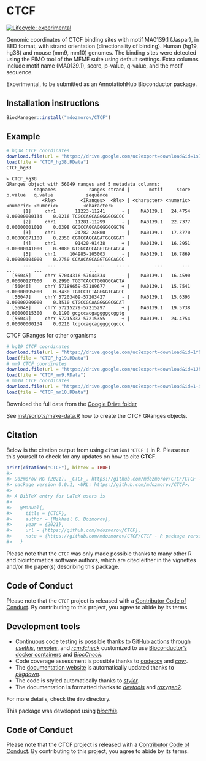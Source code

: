 
<!-- README.md is generated from README.Rmd. Please edit that file -->

# CTCF

<!-- badges: start -->

[![Lifecycle:
experimental](https://img.shields.io/badge/lifecycle-experimental-orange.svg)](https://lifecycle.r-lib.org/articles/stages.html#experimental)
<!-- badges: end -->

Genomic coordinates of CTCF binding sites with motif MA0139.1 (Jaspar),
in BED format, with strand orientation (directionality of binding).
Human (hg19, hg38) and mouse (mm9, mm10) genomes. The binding sites were
detected using the FIMO tool of the MEME suite using default settings.
Extra columns include motif name (MA0139.1), score, p-value, q-value,
and the motif sequence.

Experimental, to be submitted as an AnnotatiohHub Bioconductor package.

## Installation instructions

<!--
Get the latest stable `R` release from [CRAN](http://cran.r-project.org/). Then install `CTCF` using from [Bioconductor](http://bioconductor.org/) the following code:


```r
if (!requireNamespace("BiocManager", quietly = TRUE)) {
    install.packages("BiocManager")
}

BiocManager::install("CTCF")
```

And the development version from [GitHub](https://github.com/mdozmorov/CTCF) with:
-->

``` r
BiocManager::install("mdozmorov/CTCF")
```

## Example

``` r
# hg38 CTCF coordinates
download.file(url = "https://drive.google.com/uc?export=download&id=1s70dQy_zSSP8rsMa9VPEQS1DvUF-bA8o", destfile = "CTCF_hg38.RData")
load(file = "CTCF_hg38.RData")
CTCF_hg38
```

    > CTCF_hg38
    GRanges object with 56049 ranges and 5 metadata columns:
              seqnames            ranges strand |       motif     score       p.value   q.value            sequence
                 <Rle>         <IRanges>  <Rle> | <character> <numeric>     <numeric> <numeric>         <character>
          [1]     chr1       11223-11241      - |    MA0139.1   24.4754 0.00000000134    0.0216 TCGCCAGCAGGGGGCGCCC
          [2]     chr1       11281-11299      - |    MA0139.1   22.7377 0.00000001010    0.0398 GCGCCAGCAGGGGGCGCTG
          [3]     chr1       24782-24800      - |    MA0139.1   17.3770 0.00000071100    0.2350 CGTCCAGCAGATGGCGGAT
          [4]     chr1       91420-91438      + |    MA0139.1   16.2951 0.00000141000    0.3080 GTGGCACCAGGTGGCAGCA
          [5]     chr1     104985-105003      - |    MA0139.1   16.7869 0.00000104000    0.2750 CCAACAGCAGGTGGCAGCC
          ...      ...               ...    ... .         ...       ...           ...       ...                 ...
      [56045]     chrY 57044316-57044334      - |    MA0139.1   16.4590 0.00000127000    0.2990 TGGTCACCTGGGGGCACTA
      [56046]     chrY 57189659-57189677      + |    MA0139.1   15.7541 0.00000195000    0.3430 TGTCCTCTAGGGGTCAGCC
      [56047]     chrY 57203409-57203427      - |    MA0139.1   15.6393 0.00000209000    0.3510 CTGCCGCAAGGGGGCGCAT
      [56048]     chrY 57215279-57215297      + |    MA0139.1   19.5738 0.00000015300    0.1190 gcgccacgagggggcggtg
      [56049]     chrY 57215337-57215355      + |    MA0139.1   24.4754 0.00000000134    0.0216 tcgccagcagggggcgccc

CTCF GRanges for other organisms

``` r
# hg19 CTCF coordinates
download.file(url = "https://drive.google.com/uc?export=download&id=1f0QpyzJl-cguVHmXVq-h0LNP0-I5whfZ", destfile = "CTCF_hg19.RData")
load(file = "CTCF_hg19.RData")
# mm9 CTCF coordinates
download.file(url = "https://drive.google.com/uc?export=download&id=1JhwQpD8HWt9ZHrw4qDS71_CuHwrkQrWB", destfile = "CTCF_mm9.RData")
load(file = "CTCF_mm9.RData")
# mm10 CTCF coordinates
download.file(url = "https://drive.google.com/uc?export=download&id=1-XZ4lDweP1MUC1nU8QGXwzfr38pgUQGt", destfile = "CTCF_mm10.RData")
load(file = "CTCF_mm10.RData")
```

Download the full data from the [Google Drive
folder](https://drive.google.com/drive/folders/19ZXr7IETfks0OdYlmuc1Hqe700Pw3jPc?usp=sharing)

See [inst/scripts/make-data.R](inst/scripts/make-data.R) how to create
the CTCF GRanges objects.

<!--
This is a basic example which shows you how to solve a common problem:


```r
library("CTCF")
## basic example code
```

What is special about using `README.Rmd` instead of just `README.md`? You can include R chunks like so:


```r
summary(cars)
#>      speed           dist       
#>  Min.   : 4.0   Min.   :  2.00  
#>  1st Qu.:12.0   1st Qu.: 26.00  
#>  Median :15.0   Median : 36.00  
#>  Mean   :15.4   Mean   : 42.98  
#>  3rd Qu.:19.0   3rd Qu.: 56.00  
#>  Max.   :25.0   Max.   :120.00
```

You'll still need to render `README.Rmd` regularly, to keep `README.md` up-to-date.

You can also embed plots, for example:

<img src="man/figures/README-pressure-1.png" width="100%" />

In that case, don't forget to commit and push the resulting figure files, so they display on GitHub!
-->

## Citation

Below is the citation output from using `citation('CTCF')` in R. Please
run this yourself to check for any updates on how to cite **CTCF**.

``` r
print(citation("CTCF"), bibtex = TRUE)
#> 
#> Dozmorov MG (2021). _CTCF_. https://github.com/mdozmorov/CTCF/CTCF - R
#> package version 0.0.1, <URL: https://github.com/mdozmorov/CTCF>.
#> 
#> A BibTeX entry for LaTeX users is
#> 
#>   @Manual{,
#>     title = {CTCF},
#>     author = {Mikhail G. Dozmorov},
#>     year = {2021},
#>     url = {https://github.com/mdozmorov/CTCF},
#>     note = {https://github.com/mdozmorov/CTCF/CTCF - R package version 0.0.1},
#>   }
```

Please note that the `CTCF` was only made possible thanks to many other
R and bioinformatics software authors, which are cited either in the
vignettes and/or the paper(s) describing this package.

## Code of Conduct

Please note that the `CTCF` project is released with a [Contributor Code
of Conduct](http://bioconductor.org/about/code-of-conduct/). By
contributing to this project, you agree to abide by its terms.

## Development tools

-   Continuous code testing is possible thanks to [GitHub
    actions](https://www.tidyverse.org/blog/2020/04/usethis-1-6-0/)
    through *[usethis](https://CRAN.R-project.org/package=usethis)*,
    *[remotes](https://CRAN.R-project.org/package=remotes)*, and
    *[rcmdcheck](https://CRAN.R-project.org/package=rcmdcheck)*
    customized to use [Bioconductor’s docker
    containers](https://www.bioconductor.org/help/docker/) and
    *[BiocCheck](https://bioconductor.org/packages/3.12/BiocCheck)*.
-   Code coverage assessment is possible thanks to
    [codecov](https://codecov.io/gh) and
    *[covr](https://CRAN.R-project.org/package=covr)*.
-   The [documentation website](http://mdozmorov.github.io/CTCF) is
    automatically updated thanks to
    *[pkgdown](https://CRAN.R-project.org/package=pkgdown)*.
-   The code is styled automatically thanks to
    *[styler](https://CRAN.R-project.org/package=styler)*.
-   The documentation is formatted thanks to
    *[devtools](https://CRAN.R-project.org/package=devtools)* and
    *[roxygen2](https://CRAN.R-project.org/package=roxygen2)*.

For more details, check the `dev` directory.

This package was developed using
*[biocthis](https://bioconductor.org/packages/3.12/biocthis)*.

## Code of Conduct

Please note that the CTCF project is released with a [Contributor Code
of Conduct](http://bioconductor.org/about/code-of-conduct/). By
contributing to this project, you agree to abide by its terms.
